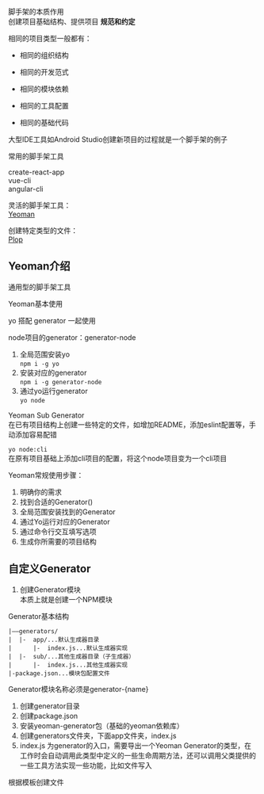 脚手架的本质作用  
创建项目基础结构、提供项目 **规范和约定**  

相同的项目类型一般都有：  

- 相同的组织结构

- 相同的开发范式  

- 相同的模块依赖  

- 相同的工具配置  

- 相同的基础代码  

大型IDE工具如Android Studio创建新项目的过程就是一个脚手架的例子  

常用的脚手架工具  

create-react-app  
vue-cli  
angular-cli  

灵活的脚手架工具：  
[Yeoman](https://yeoman.io/)

创建特定类型的文件：  
[Plop](https://plopjs.com/)  

## Yeoman介绍  

通用型的脚手架工具  

Yeoman基本使用  

yo 搭配 generator 一起使用

node项目的generator：generator-node

1. 全局范围安装yo  
`npm i -g yo`
2. 安装对应的generator  
`npm i -g generator-node`
3. 通过yo运行generator  
`yo node`

Yeoman Sub Generator  
在已有项目结构上创建一些特定的文件，如增加README，添加eslint配置等，手动添加容易配错  

`yo node:cli`  
在原有项目基础上添加cli项目的配置，将这个node项目变为一个cli项目  

Yeoman常规使用步骤：  
1. 明确你的需求  
2. 找到合适的Generator()  
3. 全局范围安装找到的Generator  
4. 通过Yo运行对应的Generator  
5. 通过命令行交互填写选项  
6. 生成你所需要的项目结构  

## 自定义Generator  

1. 创建Generator模块  
本质上就是创建一个NPM模块  

Generator基本结构  
    
    |——generators/
    |  |-  app/...默认生成器目录
    |      |-  index.js...默认生成器实现
    |  |-  sub/...其他生成器目录（子生成器）
    |      |-  index.js...其他生成器实现
    |-package.json...模块包配置文件  

Generator模块名称必须是generator-{name}

1. 创建generator目录  
2. 创建package.json  
3. 安装yeoman-generator包（基础的yeoman依赖库）
4. 创建generators文件夹，下面app文件夹，index.js  
5. index.js 为generator的入口，需要导出一个Yeoman Generator的类型，在工作时会自动调用此类型中定义的一些生命周期方法，还可以调用父类提供的一些工具方法实现一些功能，比如文件写入

根据模板创建文件  

